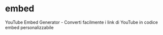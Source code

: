 # embed
YouTube Embed Generator - Converti facilmente i link di YouTube in codice embed personalizzabile
